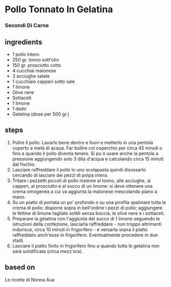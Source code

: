 



# Pollo Tonnato In Gelatina
  
### Secondi Di Carne
## ingredients
  
* 1 pollo intero   
* 250 gr. tonno sott'olio  
* 150 gr. prosciutto cotto  
* 4 cucchiai maionese  
* 3 acciughe salate   
* 1 cucchiaio capperi sotto sale  
* 1 limone  
* Olive nere  
* Sottaceti  
* 1 limone  
* 1 dado   
* Gelatina (dose per 500 gr.)
## steps
  
1. Pulire il pollo. Lavarlo bene dentro e fuori e metterlo in una pentola coperto a metà di acqua. Far bollire col coperchio per circa 45 minuti o fino a quando il pollo diventa tenero. Si pu ò usare anche la pentola a pressione aggiungendo solo 3 dita d'acqua e calcolando circa 15 minuti dal fischio.   
1. Lasciare raffreddare il pollo in uno scolapasta quindi disossarlo cercando di lasciare dei pezzi di polpa intera.   
1. Tritare i pezzetti piccoli di pollo insieme al tonno, alle acciughe, ai capperi, al prosciutto e al succo di un limone: si deve ottenere una crema omogenea a cui va aggiunta la maionese mescolando piano a mano.  
1. Su un piatto di portata un po' profondo o su una pirofila spalmare tutta la crema di pollo; disporre sopra in bell'ordine i pezzi di pollo; aggiungere le fettine di limone tagliate sottili senza buccia, le olive nere e i sottaceti.  
1. Preparare la gelatina con l'aggiunta del succo di 1 limone seguendo le istruzioni della confezione, lasciarla raffreddare - non troppo altrimenti indurisce, circa 10 minuti in frigorifero - e versarla sopra il piatto raffreddato anch'esso in frigorifero. Eventualmente procedere in due stadi.  
1. Lasciare il piatto finito in frigorifero fino a quando tutta le gelatina non sarà solidificata (circa mezz'ora).
## based on
  
Le ricette di Nonna Aua